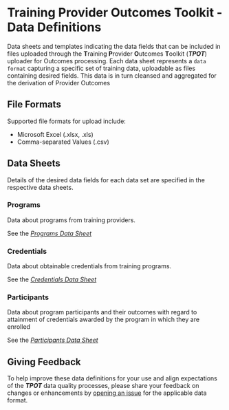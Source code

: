 # Training Provider Outcomes Toolkit - Data Definitions
Data sheets and templates indicating the data fields that can be included in files uploaded through the **T**raining **P**rovider **O**utcomes **T**oolkit (**_TPOT_**) uploader for Outcomes processing. Each data sheet represents a `data format` capturing a specific set of training data, uploadable as files containing desired fields. This data is in turn cleansed and aggregated for the derivation of Provider Outcomes

## File Formats
Supported file formats for upload include:
* Microsoft Excel (.xlsx, .xls)
* Comma-separated Values (.csv)

## Data Sheets
Details of the desired data fields for each data set are specified in the respective data sheets.

### Programs
Data about programs from training providers.

See the [*Programs Data Sheet*](https://github.com/workforce-data-initiative/tpot-data-definitions/blob/master/datasheets/PROGRAMS.md)

### Credentials
Data about obtainable credentials from training programs.

See the [*Credentials Data Sheet*](https://github.com/workforce-data-initiative/tpot-data-definitions/blob/master/datasheets/CREDENTIALS.md)

<!-- ### Providers -->

### Participants
Data about program participants and their outcomes with regard to attainment of credentials awarded by the program in which they are enrolled

See the [*Participants Data Sheet*](https://github.com/workforce-data-initiative/tpot-data-definitions/blob/master/datasheets/PARTICIPANTS.md)

<!-- ### Wages -->

## Giving Feedback
To help improve these data definitions for your use and align expectations of the **_TPOT_** data quality processes, please share your feedback on changes or enhancements by [opening an issue](https://github.com/workforce-data-initiative/tpot-data-definitions/issues) for the applicable data format.
